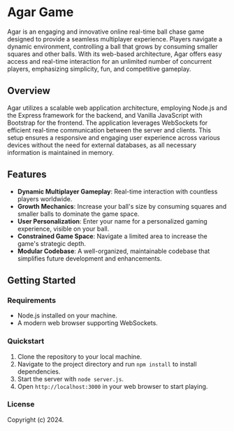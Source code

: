 # Agar Game

Agar is an engaging and innovative online real-time ball chase game designed to provide a seamless multiplayer experience. Players navigate a dynamic environment, controlling a ball that grows by consuming smaller squares and other balls. With its web-based architecture, Agar offers easy access and real-time interaction for an unlimited number of concurrent players, emphasizing simplicity, fun, and competitive gameplay.

## Overview

Agar utilizes a scalable web application architecture, employing Node.js and the Express framework for the backend, and Vanilla JavaScript with Bootstrap for the frontend. The application leverages WebSockets for efficient real-time communication between the server and clients. This setup ensures a responsive and engaging user experience across various devices without the need for external databases, as all necessary information is maintained in memory.

## Features

- **Dynamic Multiplayer Gameplay**: Real-time interaction with countless players worldwide.
- **Growth Mechanics**: Increase your ball's size by consuming squares and smaller balls to dominate the game space.
- **User Personalization**: Enter your name for a personalized gaming experience, visible on your ball.
- **Constrained Game Space**: Navigate a limited area to increase the game's strategic depth.
- **Modular Codebase**: A well-organized, maintainable codebase that simplifies future development and enhancements.

## Getting Started

### Requirements

- Node.js installed on your machine.
- A modern web browser supporting WebSockets.

### Quickstart

1. Clone the repository to your local machine.
2. Navigate to the project directory and run `npm install` to install dependencies.
3. Start the server with `node server.js`.
4. Open `http://localhost:3000` in your web browser to start playing.

### License

Copyright (c) 2024.